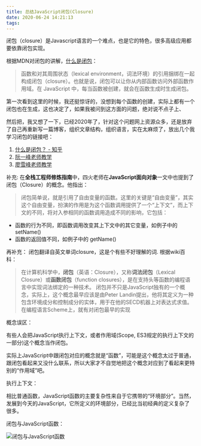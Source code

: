 ```yaml
---
title: 总结JavaScript闭包(Closure)
date: 2020-06-24 14:21:13
tags:
---
```

闭包（closure）是Javascript语言的一个难点，也是它的特色，很多高级应用都要依靠闭包实现。

根据MDN对闭包的讲解，[什么是闭包](https://developer.mozilla.org/zh-CN/docs/Web/JavaScript/Closures)：
> 函数和对其周围状态（lexical environment，词法环境）的引用捆绑在一起构成闭包（closure）。也就是说，闭包可以让你从内部函数访问外部函数作用域。在 JavaScript 中，每当函数被创建，就会在函数生成时生成闭包。

第一次看到这里的时候，我还挺惊讶的，没想到每个函数的创建，实际上都有一个闭包也在生成，这也决定了，如果我被问到这方面的问题，绝对说不点子上、

然后把，我又想了一下，已经2020年了，针对这个问题网上资源众多，还是放弃了自己再重新写一篇博客，组织文章结构，组织语言，实在太麻烦了，放出几个我学习闭包的链接吧：

1. [什么是闭包？ - 知乎](https://www.zhihu.com/question/34210214?sort=created)
2. [阮一峰老师教学](https://javascript.ruanyifeng.com/grammar/function.html#toc22)
3. [廖雪峰老师教学](https://www.liaoxuefeng.com/wiki/1022910821149312/1023021250770016)

补充:
在**全栈工程师修炼指南**中，四火老师在**JavaScript面向对象**一文中也提到了闭包（Closure）的概念。他指出：
> 闭包简单说，就是引用了自由变量的函数。这里的关键是“自由变量”，其实这个自由变量，扮演的作用是为这个函数调用提供了一个“上下文”，而上下文的不同，将对入参相同的函数调用造成不同的影响，它包括：
+ 函数的行为不同，即函数调用改变其上下文中的其它变量，如例子中的 setName()
+ 函数的返回值不同，如例子中的 getName()

再补充：
闭包翻译自英文单词closure，这是个有些不好理解的词. 根据wiki百科：
> 在计算机科学中，**闭包**（英语：Closure），又称**词法闭包**（Lexical Closure）或**函数闭包**（function closures），是在支持头等函数的编程语言中实现词法绑定的一种技术。
闭包并不只是JavaScript独有的一个概念，实际上，这个概念最早应该是由Peter Landin提出，他将其定义为一种包含环境成分和控制成分的实体，用于在他的SECD机器上对表达式求值。在编程语言Scheme上，就有对闭包最早的实现

概念误区：

有些人会把JavaScript执行上下文，或者作用域(Scope, ES3规定的执行上下文的一部分)这个概念当作闭包。

实际上JavaScript中跟闭包对应的概念就是“函数”，可能是这个概念太过于普通，跟闭包看起来又没什么联系，所以大家才不自觉地把这个概念对应到了看起来更特别的“作用域”吧。

执行上下文：

相比普通函数，JavaScript函数的主要复杂性来自于它携带的“环境部分”。当然，发展到今天的JavaScript，它所定义的环境部分，已经比当初经典的定义复杂了很多。

闭包与JavaScript函数：

![闭包与JavaScript函数](https://static001.geekbang.org/resource/image/68/52/68f50c00d475a7d6d8c7eef6a91b2152.png)